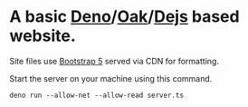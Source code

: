 # A basic [Deno](https://deno.land/)/[Oak](https://deno.land/x/oak)/[Dejs](https://deno.land/x/dejs) based website.

Site files use [Bootstrap 5](https://getbootstrap.com/docs/5.0/getting-started/introduction/) served via CDN for formatting.

Start the server on your machine using this command.
```
deno run --allow-net --allow-read server.ts
```
